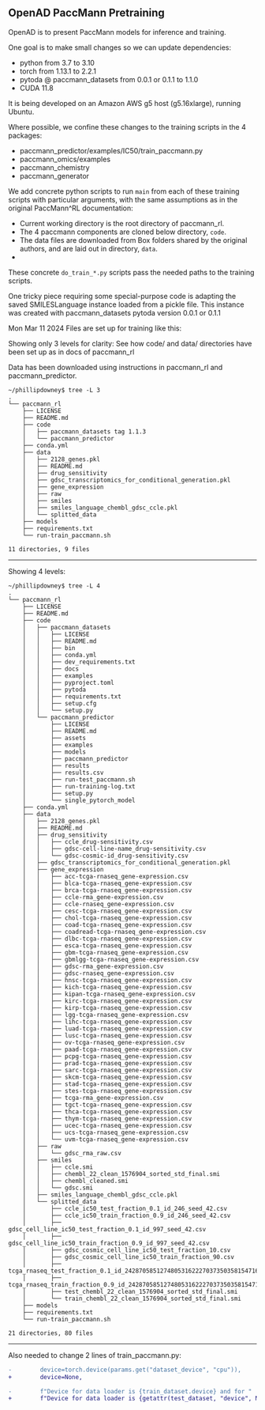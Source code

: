 OpenAD PaccMann Pretraining
---------------------------

OpenAD is to present PaccMann models for inference and training.

One goal is to make small changes so we can update dependencies:

* python from 3.7 to 3.10
* torch from 1.13.1 to 2.2.1
* pytoda @ paccmann_datasets from 0.0.1 or 0.1.1 to 1.1.0
* CUDA 11.8

It is being developed on an Amazon AWS g5 host (g5.16xlarge), running Ubuntu.

Where possible, we confine these changes to the training scripts in the 4 packages:

* paccmann_predictor/examples/IC50/train_paccmann.py
* paccmann_omics/examples
* paccmann_chemistry
* paccmann_generator

We add concrete python scripts to run `main` from each of these training scripts with particular
arguments, with the same assumptions as in the original PaccMann^RL documentation:

* Current working directory is the root directory of paccmann_rl.
* The 4 paccmann components are cloned below directory, `code`.
* The data files are downloaded from Box folders shared by the original authors, and are
laid out in directory, `data`.
*

These concrete `do_train_*.py` scripts pass the needed paths to the training scripts.

One tricky piece requiring some special-purpose code is adapting the saved
SMILESLanguage instance loaded from a pickle file. This instance was created with
paccmann_datasets pytoda version 0.0.1 or 0.1.1

Mon Mar 11 2024
Files are set up for training like this:

Showing only 3 levels for clarity:
See how code/ and data/ directories have been set up as in docs of paccmann_rl

Data has been downloaded using instructions in paccmann_rl and paccmann_predictor.

```tree
~/phillipdowney$ tree -L 3
.
└── paccmann_rl
    ├── LICENSE
    ├── README.md
    ├── code
    │   ├── paccmann_datasets tag 1.1.3
    │   └── paccmann_predictor 
    ├── conda.yml
    ├── data
    │   ├── 2128_genes.pkl
    │   ├── README.md
    │   ├── drug_sensitivity
    │   ├── gdsc_transcriptomics_for_conditional_generation.pkl
    │   ├── gene_expression
    │   ├── raw
    │   ├── smiles
    │   ├── smiles_language_chembl_gdsc_ccle.pkl
    │   └── splitted_data
    ├── models
    ├── requirements.txt
    └── run-train_paccmann.sh

11 directories, 9 files
```

---

Showing 4 levels:

```tree
~/phillipdowney$ tree -L 4
.
└── paccmann_rl
    ├── LICENSE
    ├── README.md
    ├── code
    │   ├── paccmann_datasets
    │   │   ├── LICENSE
    │   │   ├── README.md
    │   │   ├── bin
    │   │   ├── conda.yml
    │   │   ├── dev_requirements.txt
    │   │   ├── docs
    │   │   ├── examples
    │   │   ├── pyproject.toml
    │   │   ├── pytoda
    │   │   ├── requirements.txt
    │   │   ├── setup.cfg
    │   │   └── setup.py
    │   └── paccmann_predictor
    │       ├── LICENSE
    │       ├── README.md
    │       ├── assets
    │       ├── examples
    │       ├── models
    │       ├── paccmann_predictor
    │       ├── results
    │       ├── results.csv
    │       ├── run-test_paccmann.sh
    │       ├── run-training-log.txt
    │       ├── setup.py
    │       └── single_pytorch_model
    ├── conda.yml
    ├── data
    │   ├── 2128_genes.pkl
    │   ├── README.md
    │   ├── drug_sensitivity
    │   │   ├── ccle_drug-sensitivity.csv
    │   │   ├── gdsc-cell-line-name_drug-sensitivity.csv
    │   │   └── gdsc-cosmic-id_drug-sensitivity.csv
    │   ├── gdsc_transcriptomics_for_conditional_generation.pkl
    │   ├── gene_expression
    │   │   ├── acc-tcga-rnaseq_gene-expression.csv
    │   │   ├── blca-tcga-rnaseq_gene-expression.csv
    │   │   ├── brca-tcga-rnaseq_gene-expression.csv
    │   │   ├── ccle-rma_gene-expression.csv
    │   │   ├── ccle-rnaseq_gene-expression.csv
    │   │   ├── cesc-tcga-rnaseq_gene-expression.csv
    │   │   ├── chol-tcga-rnaseq_gene-expression.csv
    │   │   ├── coad-tcga-rnaseq_gene-expression.csv
    │   │   ├── coadread-tcga-rnaseq_gene-expression.csv
    │   │   ├── dlbc-tcga-rnaseq_gene-expression.csv
    │   │   ├── esca-tcga-rnaseq_gene-expression.csv
    │   │   ├── gbm-tcga-rnaseq_gene-expression.csv
    │   │   ├── gbmlgg-tcga-rnaseq_gene-expression.csv
    │   │   ├── gdsc-rma_gene-expression.csv
    │   │   ├── gdsc-rnaseq_gene-expression.csv
    │   │   ├── hnsc-tcga-rnaseq_gene-expression.csv
    │   │   ├── kich-tcga-rnaseq_gene-expression.csv
    │   │   ├── kipan-tcga-rnaseq_gene-expression.csv
    │   │   ├── kirc-tcga-rnaseq_gene-expression.csv
    │   │   ├── kirp-tcga-rnaseq_gene-expression.csv
    │   │   ├── lgg-tcga-rnaseq_gene-expression.csv
    │   │   ├── lihc-tcga-rnaseq_gene-expression.csv
    │   │   ├── luad-tcga-rnaseq_gene-expression.csv
    │   │   ├── lusc-tcga-rnaseq_gene-expression.csv
    │   │   ├── ov-tcga-rnaseq_gene-expression.csv
    │   │   ├── paad-tcga-rnaseq_gene-expression.csv
    │   │   ├── pcpg-tcga-rnaseq_gene-expression.csv
    │   │   ├── prad-tcga-rnaseq_gene-expression.csv
    │   │   ├── sarc-tcga-rnaseq_gene-expression.csv
    │   │   ├── skcm-tcga-rnaseq_gene-expression.csv
    │   │   ├── stad-tcga-rnaseq_gene-expression.csv
    │   │   ├── stes-tcga-rnaseq_gene-expression.csv
    │   │   ├── tcga-rma_gene-expression.csv
    │   │   ├── tgct-tcga-rnaseq_gene-expression.csv
    │   │   ├── thca-tcga-rnaseq_gene-expression.csv
    │   │   ├── thym-tcga-rnaseq_gene-expression.csv
    │   │   ├── ucec-tcga-rnaseq_gene-expression.csv
    │   │   ├── ucs-tcga-rnaseq_gene-expression.csv
    │   │   └── uvm-tcga-rnaseq_gene-expression.csv
    │   ├── raw
    │   │   └── gdsc_rma_raw.csv
    │   ├── smiles
    │   │   ├── ccle.smi
    │   │   ├── chembl_22_clean_1576904_sorted_std_final.smi
    │   │   ├── chembl_cleaned.smi
    │   │   └── gdsc.smi
    │   ├── smiles_language_chembl_gdsc_ccle.pkl
    │   └── splitted_data
    │       ├── ccle_ic50_test_fraction_0.1_id_246_seed_42.csv
    │       ├── ccle_ic50_train_fraction_0.9_id_246_seed_42.csv
    │       ├── gdsc_cell_line_ic50_test_fraction_0.1_id_997_seed_42.csv
    │       ├── gdsc_cell_line_ic50_train_fraction_0.9_id_997_seed_42.csv
    │       ├── gdsc_cosmic_cell_line_ic50_test_fraction_10.csv
    │       ├── gdsc_cosmic_cell_line_ic50_train_fraction_90.csv
    │       ├── tcga_rnaseq_test_fraction_0.1_id_242870585127480531622270373503581547167_seed_42.csv
    │       ├── tcga_rnaseq_train_fraction_0.9_id_242870585127480531622270373503581547167_seed_42.csv
    │       ├── test_chembl_22_clean_1576904_sorted_std_final.smi
    │       └── train_chembl_22_clean_1576904_sorted_std_final.smi
    ├── models
    ├── requirements.txt
    └── run-train_paccmann.sh

21 directories, 80 files
```

---

Also needed to change 2 lines of train_paccmann.py:

```diff
-        device=torch.device(params.get("dataset_device", "cpu")),
+        device=None,

-        f"Device for data loader is {train_dataset.device} and for "
+        f"Device for data loader is {getattr(test_dataset, "device", None)} and for
```
